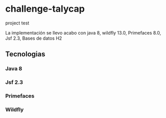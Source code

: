 # challenge-talycap

project test

La implementación se llevo acabo con java 8, wildfly 13.0, Primefaces 8.0, Jsf 2.3, Bases de datos H2

## Tecnologias

### Java 8

### Jsf 2.3

### Primefaces

### Wildfly













